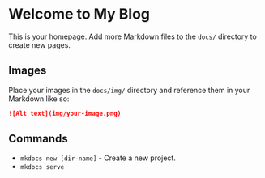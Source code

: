 # Welcome to My Blog

This is your homepage. Add more Markdown files to the `docs/` directory to create new pages.

## Images

Place your images in the `docs/img/` directory and reference them in your Markdown like so:

```markdown
![Alt text](img/your-image.png)
```

## Commands

* `mkdocs new [dir-name]` - Create a new project.
* `mkdocs serve`